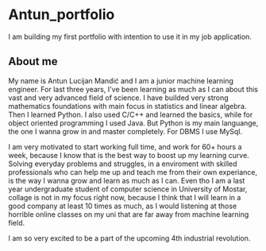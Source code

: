 # Antun_portfolio
I am building my first portfolio with intention to use it in my job application.

## About me

My name is Antun Lucijan Mandić and I am a junior machine learning engineer.
For last three years, I've been learning as much as I can about this vast and very advanced field of science.
I have builded very strong mathematics foundations with main focus in statistics and linear algebra.
Then I learned Python.
I also used C/C++ and learned the basics, while for object oriented programming I used Java.
But Python is my main languange, the one I wanna grow in and master completely. 
For DBMS I use MySql.

I am very motivated to start working full time, and work for 60+ hours a week, because I know that is the best way to boost up my learning curve.
Solving everyday problems and struggles, in a enviroment with skilled professionals who can help me up and teach me from their own experiance, is the way I wanna grow and learn as much as I can. 
Even tho I am a last year undergraduate student of computer science in University of Mostar, collage is not in my focus right now, because I think that I will learn in a good company at least 10 times as much, as I would listening at those horrible online classes on my uni that are far away from machine learning field.

I am so very excited to be a part of the upcoming 4th industrial revolution.

